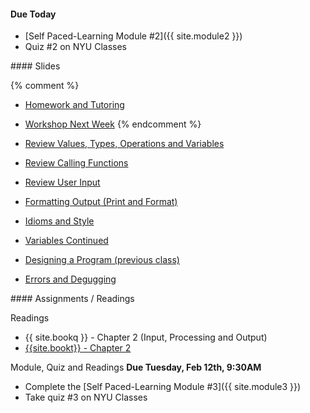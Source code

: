 <article class="due" markdown="block">

<a name="class3"></a>

####  Due Today

* [Self Paced-Learning Module #2]({{ site.module2 }})
* Quiz #2 on NYU Classes

</article>

<article class="slides" markdown="block">
####  Slides

{% comment %}
* [Homework and Tutoring](classes/03/homework.html)
* [Workshop Next Week](classes/03/workshop.html)
{% endcomment %}

* [Review Values, Types, Operations and Variables](classes/03/review.html)
* [Review Calling Functions](classes/03/function-calls.html)
* [Review User Input](classes/03/input-review.html)
* [Formatting Output (Print and Format)](classes/03/formatting.html)
* [Idioms and Style](classes/03/idioms-style.html)
* [Variables Continued](classes/03/variables.html)
* [Designing a Program (previous class)](classes/02/design-input-output.html)
* [Errors and Degugging](classes/03/debugging.html)

<!--
* [Functions](classes/03/functions.html)
	* go through your code line-by-line
	* want to know what's going on? print it out?
	* use the debugger
	* use the interactive shell
	* use python tutor
-->
</article>

<article class="assignments" markdown="block">
####  Assignments / Readings		

Readings

* {{ site.bookq }} - Chapter 2 (Input, Processing and Output)
* [{{site.bookt}} - Chapter 2](http://openbookproject.net/thinkcs/python/english3e/variables_expressions_statements.html)

Module, Quiz and Readings __Due Tuesday, Feb 12th, 9:30AM__


* Complete the [Self Paced-Learning Module #3]({{ site.module3 }})
* Take quiz #3 on NYU Classes
</article>
<!--
###  Slides
* [About Class #3](classes/03/about.html)

###  Handouts
* [Types, Variables, Operators, Input and Comments](resources/handouts/class03/types-variables-operators-comments.pdf)
* [Types, Variables, Operators, Input and Comments Solutions](resources/handouts/class03/types-variables-operators-comments-solutions.pdf)
-->
